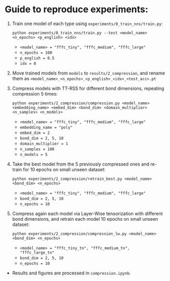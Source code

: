 # Guide to reproduce experiments:


1. Train one model of each type using ``experiments/0_train_nns/train.py``:
   ```
   python experiments/0_train_nns/train.py --test <model_name> <n_epochs> <p_english> <idx>
   ```

   - ``<model_name> = "fffc_tiny", "fffc_medium", "fffc_large"``
   - ``n_epochs = 100``
   - ``p_english = 0.5``
   - ``idx = 0``

2. Move trained models from ``models`` to ``results/2_compression``, and rename
   them as ``<model_name>_<n_epochs>_<p_english>_<idx>_<test_acc>.pt``


3. Compress models with TT-RSS for different bond dimensions, repeating
   compression 5 times:
   ```
   python experiments/2_compression/compression.py <model_name> <embedding_name> <embed_dim> <bond_dim> <domain_multiplier> <n_samples> <n_models>
   ```

   - ``<model_name> = "fffc_tiny", "fffc_medium", "fffc_large"``
   - ``embedding_name = "poly"``
   - ``embed_dim = 2``
   - ``bond_dim = 2, 5, 10``
   - ``domain_multiplier = 1``
   - ``n_samples = 100``
   - ``n_models = 5``


4. Take the best model from the 5 previously compressed ones and re-train for
   10 epochs on small unseen dataset:
   ```
   python experiments/2_compression/retrain_best.py <model_name> <bond_dim> <n_epochs>
   ```

   - ``<model_name> = "fffc_tiny", "fffc_medium", "fffc_large"``
   - ``bond_dim = 2, 5, 10``
   - ``n_epochs = 10``


5. Compress again each model via Layer-Wise tensorization with different bond
   dimensions, and retrain each model 10 epochs on small unseen dataset:
   ```
   python experiments/2_compression/compression_lw.py <model_name> <bond_dim> <n_epochs>
   ```

   - ``<model_name> = "fffc_tiny_tn", "fffc_medium_tn", "fffc_large_tn"``
   - ``bond_dim = 2, 5, 10``
   - ``n_epochs = 10``


* Results and figures are processed in ``compression.ipynb``.
